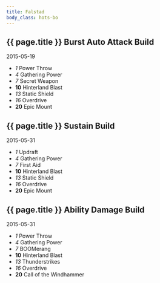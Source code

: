 ```yaml
---
title: Falstad
body_class: hots-bo
---
```


## {{ page.title }} Burst Auto Attack Build
2015-05-19

-   _1_  Power Throw
-   _4_  Gathering Power
-   _7_  Secret Weapon
- __10__ Hinterland Blast
-  _13_  Static Shield
-  _16_  Overdrive
- __20__ Epic Mount

## {{ page.title }} Sustain Build
2015-05-31

-   _1_  Updraft
-   _4_  Gathering Power
-   _7_  First Aid
- __10__ Hinterland Blast
-  _13_  Static Shield
-  _16_  Overdrive
- __20__ Epic Mount

## {{ page.title }} Ability Damage Build
2015-05-31

-   _1_  Power Throw
-   _4_  Gathering Power
-   _7_  BOOMerang
- __10__ Hinterland Blast
-  _13_  Thunderstrikes
-  _16_  Overdrive
- __20__ Call of the Windhammer
